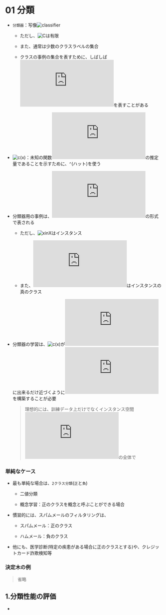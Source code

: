 01 分類
=======

* `分類器`：写像![classifier](https://latex.codecogs.com/gif.latex?\hat{c}:X&space;\rightarrow&space;C)

  * ただし、![C](https://latex.codecogs.com/gif.latex?C&space;=&space;\{C_1,&space;C_2,&space;\cdots,&space;C_k\})は有限

  * また、通常は少数のクラスラベルの集合

  * クラスの事例の集合を表すために、しばしば![C_i](https://latex.codecogs.com/gif.latex?C_i)を表すことがある

* ![c(x)](https://latex.codecogs.com/gif.latex?\hat{c}(x))：未知の関数![c(x)](https://latex.codecogs.com/gif.latex?c(x))の推定量であることを示すために、`^`(ハット)を使う

* 分類器用の事例は、![x, c(x)](https://latex.codecogs.com/gif.latex?(x,&space;c(x)))の形式で表される

  * ただし、![xinX](https://latex.codecogs.com/gif.latex?x&space;\in&space;X)はインスタンス

  * また、![c(x)](https://latex.codecogs.com/gif.latex?c(x))はインスタンスの真のクラス

* 分類器の学習は、![c(x)](https://latex.codecogs.com/gif.latex?\hat{c}(x))が![c](https://latex.codecogs.com/gif.latex?c)に出来るだけ近づくように![c](https://latex.codecogs.com/gif.latex?c)を構築することが必要

  > 理想的には、訓練データ上だけでなくインスタンス空間![X](https://latex.codecogs.com/gif.latex?X)の全体で



### 単純なケース

* 最も単純な場合は、`2クラス分類`(`正`と`負`)

  * 二値分類

  * 概念学習：正のクラスを概念と呼ぶことができる場合

* 慣習的には、スパムメールのフィルタリングは、

  * スパムメール：正のクラス

  * ハムメール：負のクラス

* 他にも、医学診断(特定の疾患がある場合に正のクラスとする)や、クレジットカード詐欺検知等



### 決定木の例

> 省略



## 1.分類性能の評価

* 
